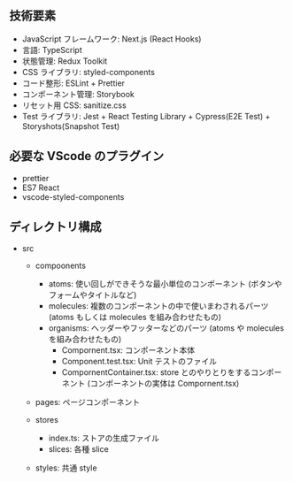 ## 技術要素

- JavaScript フレームワーク: Next.js (React Hooks)
- 言語: TypeScript
- 状態管理: Redux Toolkit
- CSS ライブラリ: styled-components
- コード整形: ESLint + Prettier
- コンポーネント管理: Storybook
- リセット用 CSS: sanitize.css
- Test ライブラリ: Jest + React Testing Library + Cypress(E2E Test) + Storyshots(Snapshot Test)

## 必要な VScode のプラグイン

- prettier
- ES7 React
- vscode-styled-components

## ディレクトリ構成

- src

  - compoonents

    - atoms: 使い回しができそうな最小単位のコンポーネント (ボタンやフォームやタイトルなど)
    - molecules: 複数のコンポーネントの中で使いまわされるパーツ (atoms もしくは molecules を組み合わせたもの)
    - organisms: ヘッダーやフッターなどのパーツ (atoms や molecules を組み合わせたもの)
      - Compornent.tsx: コンポーネント本体
      - Component.test.tsx: Unit テストのファイル
      - CompornentContainer.tsx: store とのやりとりをするコンポーネント (コンポーネントの実体は Compornent.tsx)

  - pages: ページコンポーネント
  - stores
    - index.ts: ストアの生成ファイル
    - slices: 各種 slice
  - styles: 共通 style
